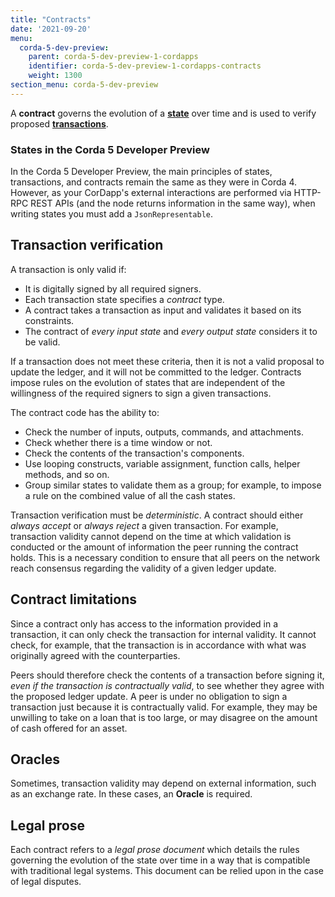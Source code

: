 ```yaml
---
title: "Contracts"
date: '2021-09-20'
menu:
  corda-5-dev-preview:
    parent: corda-5-dev-preview-1-cordapps
    identifier: corda-5-dev-preview-1-cordapps-contracts
    weight: 1300
section_menu: corda-5-dev-preview
---
```


A **contract** governs the evolution of a <a href="key-concepts-states.md">**state**</a> over time and is used to
verify proposed <a href="key-concepts-transactions.md">**transactions**</a>.

### States in the Corda 5 Developer Preview

In the Corda 5 Developer Preview, the main principles of states, transactions, and contracts remain the same as they were
in Corda 4. However, as your CorDapp's external interactions are performed via HTTP-RPC REST APIs (and the node returns information
in the same way), when writing states you must add a `JsonRepresentable`.

## Transaction verification

A transaction is only valid if:
* It is digitally signed by all required signers.
* Each transaction state specifies a *contract* type.
* A contract takes a transaction as input and validates it based on its constraints.
* The contract of *every input state* and *every output state* considers it to be valid.

If a transaction does not meet these criteria, then it is not a valid proposal to update the ledger, and it will not be
committed to the ledger. Contracts impose rules on the evolution of states that are independent of the willingness of
the required signers to sign a given transactions.

The contract code has the ability to:

* Check the number of inputs, outputs, commands, and attachments.
* Check whether there is a time window or not.
* Check the contents of the transaction's components.
* Use looping constructs, variable assignment, function calls, helper methods, and so on.
* Group similar states to validate them as a group; for example, to impose a rule on the combined value of all the cash
states.

Transaction verification must be *deterministic*. A contract should either *always accept* or *always reject* a
given transaction. For example, transaction validity cannot depend on the time at which validation is conducted or
the amount of information the peer running the contract holds. This is a necessary condition to ensure that all peers
on the network reach consensus regarding the validity of a given ledger update.

## Contract limitations

Since a contract only has access to the information provided in a transaction, it can only check the transaction for internal
validity. It cannot check, for example, that the transaction is in accordance with what was originally agreed with the
counterparties.

Peers should therefore check the contents of a transaction before signing it, *even if the transaction is
contractually valid*, to see whether they agree with the proposed ledger update. A peer is under no obligation to
sign a transaction just because it is contractually valid. For example, they may be unwilling to take on a loan that
is too large, or may disagree on the amount of cash offered for an asset.

## Oracles

Sometimes, transaction validity may depend on external information, such as an exchange rate. In
these cases, an **Oracle** is required.

## Legal prose

Each contract refers to a *legal prose document* which details the rules governing the evolution of the state over
time in a way that is compatible with traditional legal systems. This document can be relied upon in the case of
legal disputes.
